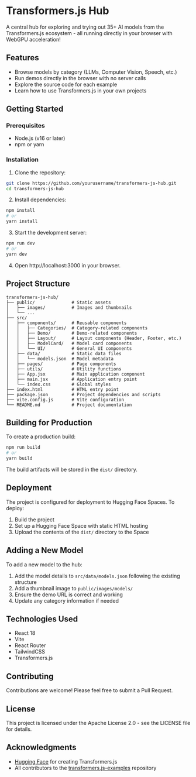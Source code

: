 # Transformers.js Hub

A central hub for exploring and trying out 35+ AI models from the Transformers.js ecosystem - all running directly in your browser with WebGPU acceleration!

## Features

- Browse models by category (LLMs, Computer Vision, Speech, etc.)
- Run demos directly in the browser with no server calls
- Explore the source code for each example
- Learn how to use Transformers.js in your own projects

## Getting Started

### Prerequisites

- Node.js (v16 or later)
- npm or yarn

### Installation

1. Clone the repository:
```bash
git clone https://github.com/yourusername/transformers-js-hub.git
cd transformers-js-hub
```

2. Install dependencies:
```bash
npm install
# or
yarn install
```

3. Start the development server:
```bash
npm run dev
# or
yarn dev
```

4. Open http://localhost:3000 in your browser.

## Project Structure

```
transformers-js-hub/
├── public/              # Static assets
│   ├── images/          # Images and thumbnails
│   └── ...
├── src/
│   ├── components/      # Reusable components
│   │   ├── Categories/  # Category-related components
│   │   ├── Demo/        # Demo-related components
│   │   ├── Layout/      # Layout components (Header, Footer, etc.)
│   │   ├── ModelCard/   # Model card components
│   │   └── UI/          # General UI components
│   ├── data/            # Static data files
│   │   └── models.json  # Model metadata
│   ├── pages/           # Page components
│   ├── utils/           # Utility functions
│   ├── App.jsx          # Main application component
│   ├── main.jsx         # Application entry point
│   └── index.css        # Global styles
├── index.html           # HTML entry point
├── package.json         # Project dependencies and scripts
├── vite.config.js       # Vite configuration
└── README.md            # Project documentation
```

## Building for Production

To create a production build:

```bash
npm run build
# or
yarn build
```

The build artifacts will be stored in the `dist/` directory.

## Deployment

The project is configured for deployment to Hugging Face Spaces. To deploy:

1. Build the project
2. Set up a Hugging Face Space with static HTML hosting
3. Upload the contents of the `dist/` directory to the Space

## Adding a New Model

To add a new model to the hub:

1. Add the model details to `src/data/models.json` following the existing structure
2. Add a thumbnail image to `public/images/models/`
3. Ensure the demo URL is correct and working
4. Update any category information if needed

## Technologies Used

- React 18
- Vite
- React Router
- TailwindCSS
- Transformers.js

## Contributing

Contributions are welcome! Please feel free to submit a Pull Request.

## License

This project is licensed under the Apache License 2.0 - see the LICENSE file for details.

## Acknowledgments

- [Hugging Face](https://huggingface.co/) for creating Transformers.js
- All contributors to the [transformers.js-examples](https://github.com/huggingface/transformers.js-examples) repository
